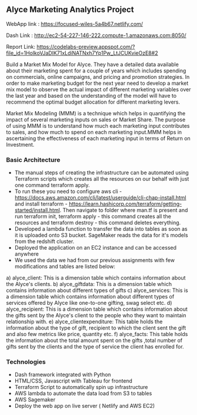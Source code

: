 ## Alyce Marketing Analytics Project

WebApp link : https://focused-wiles-5a4b67.netlify.com/

Dash Link : http://ec2-54-227-146-222.compute-1.amazonaws.com:8050/

Report Link: https://codelabs-preview.appspot.com/?file_id=1HolkoVJaDIK71xLdiNATNxh7Yp1Pw_LtJCUKvieOzE8#2

Build a Market Mix Model for Alyce. They have a detailed data available about their marketing spent for a couple of years which includes spending on commercials, online campaigns, and pricing and promotion strategies. In order to make marketing budget for the next year need to develop a market mix model to observe the actual impact of different marketing variables over the last year and based on the understanding of the model will have to recommend the optimal budget allocation for different marketing levers.

Market Mix Modeling (MMM) is a technique which helps in quantifying the impact of several marketing inputs on sales or Market Share. The purpose of using MMM is to understand how much each marketing input contributes to sales, and how much to spend on each marketing input.MMM helps in ascertaining the effectiveness of each marketing input in terms of Return on Investment.


### Basic Architecture

- The manual steps of creating the infrastructure can be automated using Terraform scripts which creates all the resources on our behalf with just one command terraform apply.
- To run these you need to configure aws cli - https://docs.aws.amazon.com/cli/latest/userguide/cli-chap-install.html and install terraform - https://learn.hashicorp.com/terraform/getting-started/install.html. Then navigate to folder where man.tf is present and run terraform init, terraform apply - this command creates all the resources and terraform destroy - this command deletes everything.
- Developed a lambda function to transfer the data into tables as soon as it is uploaded onto S3 bucket.
SageMaker reads the data for it's models from the redshift cluster.
- Deployed the application on an EC2 instance and can be accessed anywhere
- We used the data we had from our previous assignments with few modifications and tables are listed below:

a) alyce_client: This is a dimension table which contains information about the Alyce's clients.
b) alyce_giftdata: This is a dimension table which contains information about different types of gifts
c) alyce_services: This is a dimension table which contains information about different types of services offered by Alyce like one-to-one gifting, swag select etc.
d) alyce_recipient: This is a dimension table which contains information about the gifts sent by the Alyce's client to the people who they want to maintain relationship with.
e) alyce_clientexpenditure: This table holds the information about the type of gift, recipient to which the client sent the gift and also few metrics like price, quantity etc.
f) alyce_facts: This table holds the information about the total amount spent on the gifts ,total number of gifts sent by the clients and the type of service the client has enrolled for.


### Technologies

- Dash framework integrated with Python
- HTML/CSS, Javascript with Tableau for frontend
- Terraform Script to automatically spin up infrastructure
- AWS lambda to automate the data load from S3 to tables
- AWS Sagemaker
- Deploy the web app on live server ( Netlify and AWS EC2)


